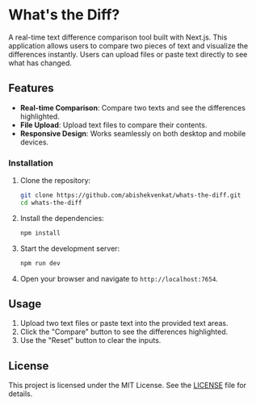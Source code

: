 # What's the Diff?

A real-time text difference comparison tool built with Next.js. This application allows users to compare two pieces of text and visualize the differences instantly. Users can upload files or paste text directly to see what has changed.

## Features

- **Real-time Comparison**: Compare two texts and see the differences highlighted.
- **File Upload**: Upload text files to compare their contents.
- **Responsive Design**: Works seamlessly on both desktop and mobile devices.

### Installation

1. Clone the repository:

   ```bash
   git clone https://github.com/abishekvenkat/whats-the-diff.git
   cd whats-the-diff
   ```

2. Install the dependencies:

   ```bash
   npm install
   ```

3. Start the development server:

   ```bash
   npm run dev
   ```

4. Open your browser and navigate to `http://localhost:7654`.

## Usage

1. Upload two text files or paste text into the provided text areas.
2. Click the "Compare" button to see the differences highlighted.
3. Use the "Reset" button to clear the inputs.

## License

This project is licensed under the MIT License. See the [LICENSE](LICENSE) file for details.
